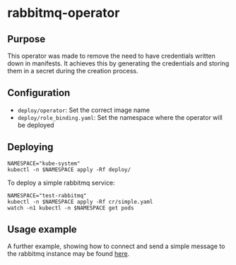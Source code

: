 # rabbitmq-operator

## Purpose

This operator was made to remove the need to have credentials written down in
manifests.
It achieves this by generating the credentials and storing them in a secret
during the creation process.

## Configuration

- `deploy/operator`:
    Set the correct image name
- `deploy/role_binding.yaml`:
    Set the namespace where the operator will be deployed

## Deploying
```shellsession
NAMESPACE="kube-system"
kubectl -n $NAMESPACE apply -Rf deploy/
```
To deploy a simple rabbitmq service:
```shellsession
NAMESPACE="test-rabbitmq"
kubectl -n $NAMESPACE apply -Rf cr/simple.yaml
watch -n1 kubectl -n $NAMESPACE get pods
```

## Usage example

A further example, showing how to connect and send a simple message to the
rabbitmq instance may be found [here](https://github.com/skylt/rabbitmq-example).
